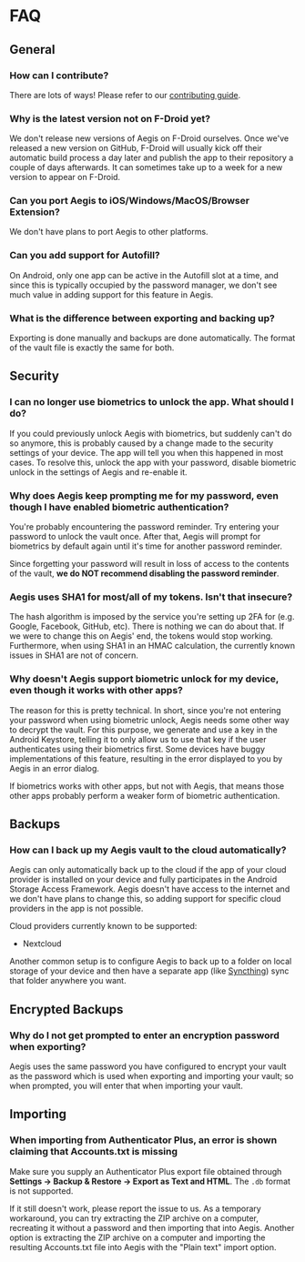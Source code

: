 # FAQ

## General

### How can I contribute?

There are lots of ways! Please refer to our [contributing
guide](https://github.com/beemdevelopment/Aegis/blob/master/CONTRIBUTING.md).

### Why is the latest version not on F-Droid yet?

We don't release new versions of Aegis on F-Droid ourselves. Once we've released
a new version on GitHub, F-Droid will usually kick off their automatic build
process a day later and publish the app to their repository a couple of days
afterwards. It can sometimes take up to a week for a new version to appear on
F-Droid.

### Can you port Aegis to iOS/Windows/MacOS/Browser Extension?

We don't have plans to port Aegis to other platforms.

### Can you add support for Autofill?

On Android, only one app can be active in the Autofill slot at a time, and since
this is typically occupied by the password manager, we don't see much value in
adding support for this feature in Aegis.

### What is the difference between exporting and backing up?

Exporting is done manually and backups are done automatically. The format of the
vault file is exactly the same for both.

## Security

### I can no longer use biometrics to unlock the app. What should I do?

If you could previously unlock Aegis with biometrics, but suddenly can't do so
anymore, this is probably caused by a change made to the security settings of
your device. The app will tell you when this happened in most cases. To resolve
this, unlock the app with your password, disable biometric unlock in the
settings of Aegis and re-enable it.

### Why does Aegis keep prompting me for my password, even though I have enabled biometric authentication?

You're probably encountering the password reminder. Try entering your password
to unlock the vault once. After that, Aegis will prompt for biometrics by
default again until it's time for another password reminder.

Since forgetting your password will result in loss of access to the contents of
the vault, __we do NOT recommend disabling the password reminder__.

### Aegis uses SHA1 for most/all of my tokens. Isn't that insecure?

The hash algorithm is imposed by the service you're setting up 2FA for (e.g.
Google, Facebook, GitHub, etc). There is nothing we can do about that. If we
were to change this on Aegis' end, the tokens would stop working. Furthermore,
when using SHA1 in an HMAC calculation, the currently known issues in SHA1 are
not of concern.

### Why doesn't Aegis support biometric unlock for my device, even though it works with other apps?

The reason for this is pretty technical. In short, since you're not entering
your password when using biometric unlock, Aegis needs some other way to decrypt
the vault. For this purpose, we generate and use a key in the Android Keystore,
telling it to only allow us to use that key if the user authenticates using
their biometrics first. Some devices have buggy implementations of this feature,
resulting in the error displayed to you by Aegis in an error dialog.

If biometrics works with other apps, but not with Aegis, that means those other
apps probably perform a weaker form of biometric authentication.

## Backups

### How can I back up my Aegis vault to the cloud automatically?

Aegis can only automatically back up to the cloud if the app of your cloud
provider is installed on your device and fully participates in the Android
Storage Access Framework. Aegis doesn't have access to the internet and we don't
have plans to change this, so adding support for specific cloud providers in the
app is not possible.

Cloud providers currently known to be supported:
- Nextcloud

Another common setup is to configure Aegis to back up to a folder on local
storage of your device and then have a separate app (like
[Syncthing](https://syncthing.net/)) sync that folder anywhere you want.

## Encrypted Backups

### Why do I not get prompted to enter an encryption password when exporting?

Aegis uses the same password you have configured to encrypt your vault as the
password which is used when exporting and importing your vault; so when prompted, 
you will enter that when importing your vault.

## Importing

### When importing from Authenticator Plus, an error is shown claiming that Accounts.txt is missing

Make sure you supply an Authenticator Plus export file obtained through
__Settings -> Backup & Restore -> Export as Text and HTML__. The ``.db`` format
is not supported.

If it still doesn't work, please report the issue to us. As a temporary
workaround, you can try extracting the ZIP archive on a computer, recreating it
without a password and then importing that into Aegis. Another option is
extracting the ZIP archive on a computer and importing the resulting
Accounts.txt file into Aegis with the "Plain text" import option.
